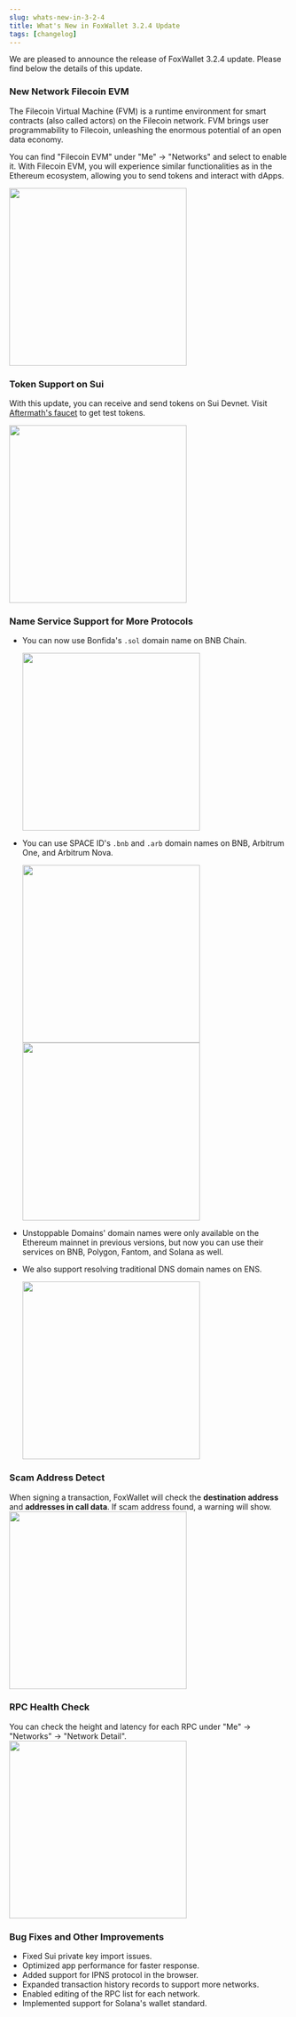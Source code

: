 ```yaml
---
slug: whats-new-in-3-2-4
title: What's New in FoxWallet 3.2.4 Update
tags: [changelog]
---
```


We are pleased to announce the release of FoxWallet 3.2.4 update. Please find below the details of this update.
<!--truncate-->
### New Network Filecoin EVM
The Filecoin Virtual Machine (FVM) is a runtime environment for smart contracts (also called actors) on the Filecoin network. FVM brings user programmability to Filecoin, unleashing the enormous potential of an open data economy.    

You can find "Filecoin EVM" under "Me" -> "Networks" and select to enable it. With Filecoin EVM, you will experience similar functionalities as in the Ethereum ecosystem, allowing you to send tokens and interact with dApps.

<img src="/img/blog/networks-fil-evm.webp" width="320" />

### Token Support on Sui
With this update, you can receive and send tokens on Sui Devnet. Visit [Aftermath's faucet](https://aftermath.finance/faucet) to get test tokens.

<img src="/img/blog/wallet-sui.webp" width="320" />

### Name Service Support for More Protocols
* You can now use Bonfida's `.sol` domain name on BNB Chain.  

  <img src="/img/blog/bonfida-sol.webp" width="320" />
* You can use SPACE ID's `.bnb` and `.arb` domain names on BNB, Arbitrum One, and Arbitrum Nova.  

  <img src="/img/blog/sid-bnb.webp" width="320" /><img src="/img/blog/sid-arb.webp" width="320" />
* Unstoppable Domains' domain names were only available on the Ethereum mainnet in previous versions, but now you can use their services on BNB, Polygon, Fantom, and Solana as well.  

* We also support resolving traditional DNS domain names on ENS.  
  
  <img src="/img/blog/ens-dns.webp" width="320" />

### Scam Address Detect
When signing a transaction, FoxWallet will check the **destination address** and **addresses in call data**. If scam address found, a warning will show.
<img src="/img/blog/scam-addr-in-tx-warn.webp" width="320" />

### RPC Health Check
You can check the height and latency for each RPC under "Me" -> "Networks" -> "Network Detail".
<img src="/img/blog/network-detail.webp" width="320" />

### Bug Fixes and Other Improvements
* Fixed Sui private key import issues.
* Optimized app performance for faster response.
* Added support for IPNS protocol in the browser.
* Expanded transaction history records to support more networks.
* Enabled editing of the RPC list for each network.
* Implemented support for Solana's wallet standard.

